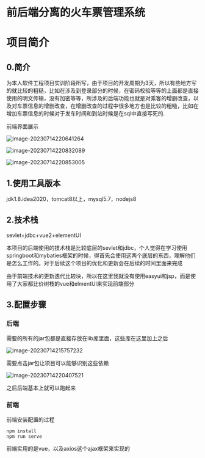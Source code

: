 # 前后端分离的火车票管理系统
# 项目简介

## 0.简介

为本人软件工程项目实训阶段所写，由于项目的开发周期为3天，所以有些地方写的就比较的粗糙，比如在涉及到登录部分的时候，在密码校验等等的上面都是直接使用的明文传输，没有加密等等，所涉及的后端功能也就是对乘客的增删改查，以及对车票信息的增删改查，在增删改查的过程中很多地方也是比较的粗糙，比如在增加车票信息的时候对于发车时间和到站时候是在sql中直接写死的.

前端界面展示

![image-20230714220641264](./img/)

![image-20230714220832089](C:\我的学习项目\TicketMangement\img\image-20230714220832089.png)

![image-20230714220853005](C:\我的学习项目\TicketMangement\img\image-20230714220853005.png)





## 1.使用工具版本

jdk1.8.idea2020，tomcat8以上，mysql5.7，nodejs8

## 2.技术栈

sevlet+jdbc+vue2+elementUI

本项目的后端使用的技术栈是比较底层的sevlet和jdbc，个人觉得在学习使用springboot和mybaties框架的时候，得首先会使用这两个底层的东西，理解他们是怎么工作的。对于后续这个项目的优化和更新会在后续的时间里面来完成

由于前端技术的更新迭代比较块，所以在这里我就没有使用easyui和jsp，而是使用了大家都比价树枝的vue和elmentUI来实现前端部分

## 3.配置步骤

### 后端

需要的所有的jar包都是直接存放在lib库里面，这些库在这里加上之后

![image-20230714215757232](C:\我的学习项目\TicketMangement\img\image-20230714215757232.png)



需要点击jar包让项目可以能够识别这些依赖

![image-20230714220407521](C:\我的学习项目\TicketMangement\img\image-20230714220407521.png)



之后后端基本上就可以跑起来

### 前端

前端安装配置的过程

```
npm install
npm run serve
```

前端实用的是vue，以及axios这个ajax框架来实现的



